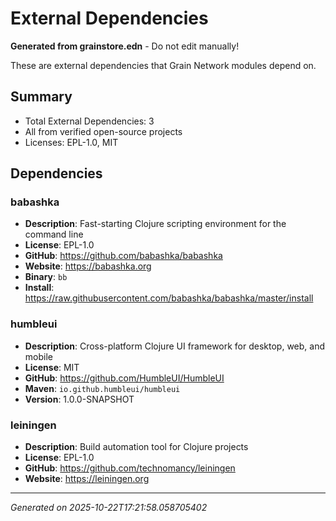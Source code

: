 # External Dependencies

**Generated from grainstore.edn** - Do not edit manually!

These are external dependencies that Grain Network modules depend on.

## Summary

- Total External Dependencies: 3
- All from verified open-source projects
- Licenses: EPL-1.0, MIT

## Dependencies

### babashka

- **Description**: Fast-starting Clojure scripting environment for the command line
- **License**: EPL-1.0
- **GitHub**: https://github.com/babashka/babashka
- **Website**: https://babashka.org
- **Binary**: `bb`
- **Install**: https://raw.githubusercontent.com/babashka/babashka/master/install


### humbleui

- **Description**: Cross-platform Clojure UI framework for desktop, web, and mobile
- **License**: MIT
- **GitHub**: https://github.com/HumbleUI/HumbleUI
- **Maven**: `io.github.humbleui/humbleui`
- **Version**: 1.0.0-SNAPSHOT


### leiningen

- **Description**: Build automation tool for Clojure projects
- **License**: EPL-1.0
- **GitHub**: https://github.com/technomancy/leiningen
- **Website**: https://leiningen.org

---

*Generated on 2025-10-22T17:21:58.058705402*
